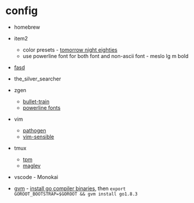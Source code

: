 # config

* homebrew
* item2
	* color presets - [tomorrow night eighties](https://github.com/chriskempson/tomorrow-theme/tree/master/iTerm2)
	* use powerline font for both font and non-ascii font - meslo lg m bold
* [fasd](https://github.com/clvv/fasd)
* the_silver_searcher
* zgen
	*  [bullet-train](https://github.com/caiogondim/bullet-train.zsh)
	*  [powerline fonts](https://github.com/powerline/fonts)
* vim
	*  [pathogen](https://github.com/tpope/vim-pathogen)
	*  [vim-sensible](https://github.com/tpope/vim-sensible)
* tmux 
	* [tpm](https://github.com/tmux-plugins/tpm)
	* [maglev](https://github.com/caiogondim/maglev)

* vscode - Monokai

* [gvm](https://github.com/moovweb/gvm) - [install go compiler binaries](https://golang.org/doc/install/source), then `export GOROOT_BOOTSTRAP=$GOROOT && gvm install go1.8.3`